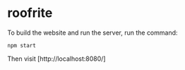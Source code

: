# roofrite

To build the website and run the server, run the command:
```
npm start
```
Then visit [http://localhost:8080/]

